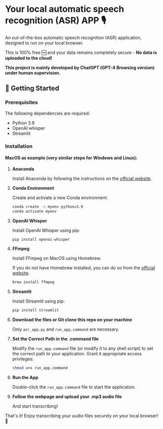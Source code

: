 # Your local automatic speech recognition (ASR) APP 🎙️

An out-of-the-box automatic speech recognition (ASR) application, designed to run on your local browser. 

This is 100% free 🆓 and your data remains completely secure - **No data is uploaded to the cloud!**

**This project is mainly developed by ChatGPT (GPT-4 Browsing version) under human supervision.**

## 🚀 Getting Started 

### Prerequisites 

The following dependencies are required:

- Python 3.9
- OpenAI whisper
- Streamlit

### Installation

#### MacOS as example (very similar steps for Windows and Linux):

1. **Anaconda**

   Install Anaconda by following the instructions on the [official website](https://www.anaconda.com/download).

2. **Conda Environment**

   Create and activate a new Conda environment:

   ```bash
   conda create -n myenv python=3.9
   conda activate myenv
   ```
3. **OpenAI Whisper**

   Install OpenAI Whisper using pip:

   ```bash
   pip install openai-whisper
   ```
4. **FFmpeg**

   Install FFmpeg on MacOS using Homebrew. 
   
   If you do not have Homebrew installed, you can do so from the [official website](https://brew.sh/).

   ```bash
   brew install ffmpeg
   ```
5. **Streamlit**

   Install Streamlit using pip:
   
   ```bash
   pip install streamlit
   ```
6. **Download the files or Git clone this repo on your machine**

   Only ```asr_app.py``` and ```run_app.command``` are necessary.

7. **Set the Correct Path in the .command file**

   Modify the ```run_app.command``` file (or modify it to any shell script) to set the correct path to your application. Grant it appropriate access privileges:
   ```bash
   chmod u+x run_app.command
   ```
   
8. **Run the App**

   Double-click the ```run_app.command``` file to start the application.

9. **Follow the webpage and upload your .mp3 audio file**

   And start transcribing!


That's it! Enjoy transcribing your audio files securely on your local browser! 🎉

